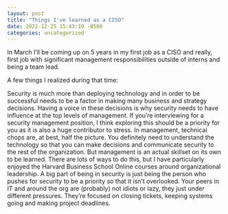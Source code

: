 ```yaml
---
layout: post
title: "Things I've learned as a CISO"
date: 2022-12-25 15:43:19 -0500
categories: uncategorized
---
```

In March I’ll be coming up on 5 years in my first job as a CISO and really, first job with significant management responsibilities outside of interns and being a team lead.

A few things I realized during that time:

Security is much more than deploying technology and in order to be successful needs to be a factor in making many business and strategy decisions. Having a voice in these decisions is why security needs to have influence at the top levels of management. If you’re interviewing for a security management position, I think exploring this should be a priority for you as it is also a huge contributor to stress.
In management, technical chops are, at best, half the picture. You definitely need to understand the technology so that you can make decisions and communicate security to the rest of the organization. But management is an actual skillset on its own to be learned. There are lots of ways to do this, but I have particularly enjoyed the Harvard Business School Online courses around organizational leadership.
A big part of being in security is just being the person who pushes for security to be a priority so that it isn’t overlooked. Your peers in IT and around the org are (probably) not idiots or lazy, they just under different pressures. They’re focused on closing tickets, keeping systems going and making project deadlines.
